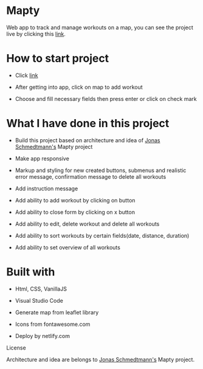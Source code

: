 # Mapty

Web app to track and manage workouts on a map, you can see the project live by clicking this [link](https://madina-dauletqyzy-mapty.netlify.app/). 

# How to start project
* Click [link](https://madina-dauletqyzy-mapty.netlify.app/) 

* After getting into app, click on map to add workout

* Choose and fill necessary fields then press enter or click on check mark


# What I have done in this project

* Build this project based on architecture and idea of [Jonas Schmedtmann's](https://github.com/jonasschmedtmann) Mapty project

* Make app responsive

* Markup and styling for new created buttons, submenus and realistic error message, confirmation message to delete all workouts

* Add instruction message 

* Add ability to add workout by clicking on button

* Add ability to close form by clicking on x button

* Add ability to edit, delete workout and delete all workouts

* Add ability to sort workouts by certain fields(date, distance, duration)

* Add ability to set overview of all workouts

# Built with

* Html, CSS, VanillaJS

* Visual Studio Code

* Generate map from leaflet library

* Icons from fontawesome.com

* Deploy by netlify.com


License

Architecture and idea are belongs to [Jonas Schmedtmann's](https://github.com/jonasschmedtmann) Mapty project.
